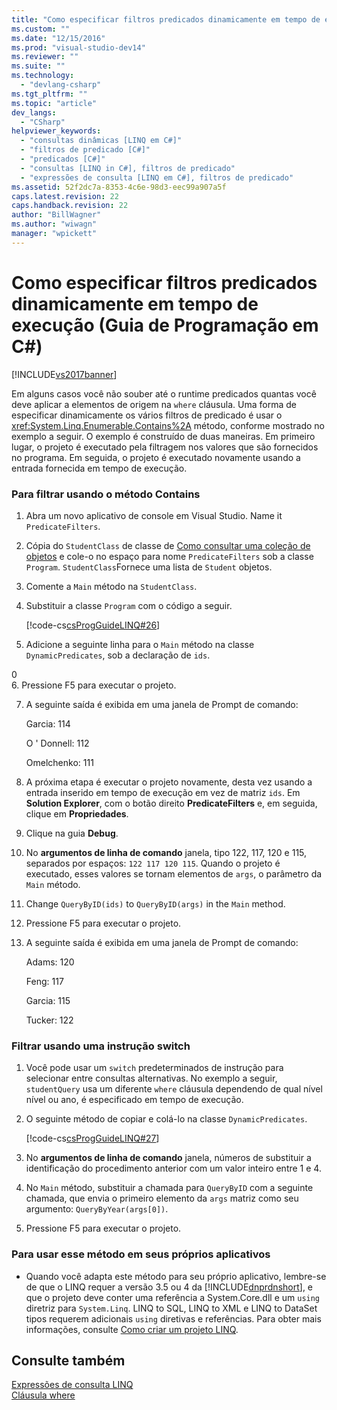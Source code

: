 ```yaml
---
title: "Como especificar filtros predicados dinamicamente em tempo de execu&#231;&#227;o (Guia de Programa&#231;&#227;o em C#) | Microsoft Docs"
ms.custom: ""
ms.date: "12/15/2016"
ms.prod: "visual-studio-dev14"
ms.reviewer: ""
ms.suite: ""
ms.technology: 
  - "devlang-csharp"
ms.tgt_pltfrm: ""
ms.topic: "article"
dev_langs: 
  - "CSharp"
helpviewer_keywords: 
  - "consultas dinâmicas [LINQ em C#]"
  - "filtros de predicado [C#]"
  - "predicados [C#]"
  - "consultas [LINQ in C#], filtros de predicado"
  - "expressões de consulta [LINQ em C#], filtros de predicado"
ms.assetid: 52f2dc7a-8353-4c6e-98d3-eec99a907a5f
caps.latest.revision: 22
caps.handback.revision: 22
author: "BillWagner"
ms.author: "wiwagn"
manager: "wpickett"
---
```

# Como especificar filtros predicados dinamicamente em tempo de execu&#231;&#227;o (Guia de Programa&#231;&#227;o em C#)
[!INCLUDE[vs2017banner](../../../csharp/includes/vs2017banner.md)]

Em alguns casos você não souber até o runtime predicados quantas você deve aplicar a elementos de origem na `where` cláusula.  Uma forma de especificar dinamicamente os vários filtros de predicado é usar o <xref:System.Linq.Enumerable.Contains%2A> método, conforme mostrado no exemplo a seguir.  O exemplo é construído de duas maneiras.  Em primeiro lugar, o projeto é executado pela filtragem nos valores que são fornecidos no programa.  Em seguida, o projeto é executado novamente usando a entrada fornecida em tempo de execução.  
  
### Para filtrar usando o método Contains  
  
1.  Abra um novo aplicativo de console em Visual Studio.  Name it `PredicateFilters`.  
  
2.  Cópia do `StudentClass` de classe de [Como consultar uma coleção de objetos](../../../csharp/programming-guide/linq-query-expressions/how-to-query-a-collection-of-objects.md) e cole\-o no espaço para nome `PredicateFilters` sob a classe `Program`.  `StudentClass`Fornece uma lista de `Student` objetos.  
  
3.  Comente a `Main` método na `StudentClass`.  
  
4.  Substituir a classe `Program` com o código a seguir.  
  
     [!code-cs[csProgGuideLINQ#26](../../../csharp/programming-guide/arrays/codesnippet/CSharp/how-to-dynamically-specify-predicate-filters-at-runtime_1.cs)]  
  
5.  Adicione a seguinte linha para o `Main` método na classe `DynamicPredicates`, sob a declaração de `ids`.  
  
<CodeContentPlaceHolder>0</CodeContentPlaceHolder>  
6.  Pressione F5 para executar o projeto.  
  
7.  A seguinte saída é exibida em uma janela de Prompt de comando:  
  
     Garcia: 114  
  
     O ' Donnell: 112  
  
     Omelchenko: 111  
  
8.  A próxima etapa é executar o projeto novamente, desta vez usando a entrada inserido em tempo de execução em vez de matriz `ids`.  Em  **Solution Explorer**, com o botão direito  **PredicateFilters** e, em seguida, clique em  **Propriedades**.  
  
9. Clique na guia **Debug**.  
  
10. No  **argumentos de linha de comando** janela, tipo 122, 117, 120 e 115, separados por espaços:  `122 117 120 115`.  Quando o projeto é executado, esses valores se tornam elementos de `args`, o parâmetro da `Main` método.  
  
11. Change `QueryByID(ids)` to `QueryByID(args)` in the `Main` method.  
  
12. Pressione F5 para executar o projeto.  
  
13. A seguinte saída é exibida em uma janela de Prompt de comando:  
  
     Adams: 120  
  
     Feng: 117  
  
     Garcia: 115  
  
     Tucker: 122  
  
### Filtrar usando uma instrução switch  
  
1.  Você pode usar um `switch` predeterminados de instrução para selecionar entre consultas alternativas.  No exemplo a seguir, `studentQuery` usa um diferente `where` cláusula dependendo de qual nível nível ou ano, é especificado em tempo de execução.  
  
2.  O seguinte método de copiar e colá\-lo na classe `DynamicPredicates`.  
  
     [!code-cs[csProgGuideLINQ#27](../../../csharp/programming-guide/arrays/codesnippet/CSharp/how-to-dynamically-specify-predicate-filters-at-runtime_2.cs)]  
  
3.  No  **argumentos de linha de comando** janela, números de substituir a identificação do procedimento anterior com um valor inteiro entre 1 e 4.  
  
4.  No `Main` método, substituir a chamada para `QueryByID` com a seguinte chamada, que envia o primeiro elemento da `args` matriz como seu argumento: `QueryByYear(args[0])`.  
  
5.  Pressione F5 para executar o projeto.  
  
### Para usar esse método em seus próprios aplicativos  
  
-   Quando você adapta este método para seu próprio aplicativo, lembre\-se de que o LINQ requer a versão 3.5 ou 4 da [!INCLUDE[dnprdnshort](../../../csharp/getting-started/includes/dnprdnshort_md.md)], e que o projeto deve conter uma referência a System.Core.dll e um `using` diretriz para `System.Linq`.  LINQ to SQL, LINQ to XML e LINQ to DataSet tipos requerem adicionais `using` diretivas e referências.  Para obter mais informações, consulte [Como criar um projeto LINQ](../Topic/How%20to:%20Create%20a%20LINQ%20Project.md).  
  
## Consulte também  
 [Expressões de consulta LINQ](../../../csharp/programming-guide/linq-query-expressions/index.md)   
 [Cláusula where](../../../visual-basic/language-reference/queries/where-clause.md)